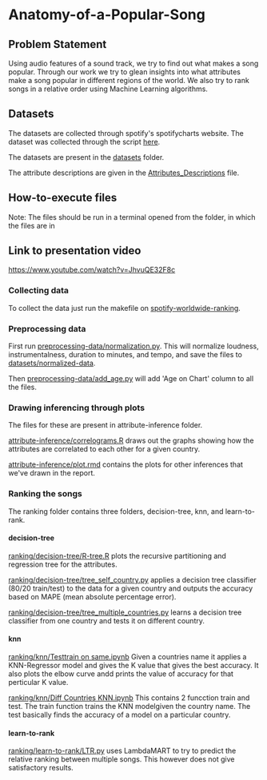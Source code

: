 # Anatomy-of-a-Popular-Song

## Problem Statement
Using audio features of a sound track, we try to find out what makes a song popular.
Through  our  work  we  try  to  glean  insights  into  what
attributes  make  a  song  popular  in  different  regions  of  the
world.  We  also  try  to  rank  songs  in  a  relative  order  using
Machine Learning algorithms.

## Datasets
The datasets are collected through spotify's spotifycharts website. The dataset was collected through the script [here](https://github.com/davafons/spotify-worldwide-ranking). 

The datasets are present in the [datasets](datasets) folder.

The attribute descriptions are given in the [Attributes_Descriptions](Attributes_Descriptions.md) file.

## How-to-execute files

Note: The files should be run in a terminal opened from the folder, in which the files are in 

## Link to presentation video
https://www.youtube.com/watch?v=JhvuQE32F8c

### Collecting data

To collect the data just run the makefile on [spotify-worldwide-ranking](https://github.com/davafons/spotify-worldwide-ranking).

### Preprocessing data

First run [preprocessing-data/normalization.py](preprocessing-data/normalization.py). This will normalize loudness, instrumentalness, duration to minutes, and tempo, and save the files to [datasets/normalized-data](datasets/normalized-data).

Then [preprocessing-data/add_age.py](preprocessing-data/add_age.py) will add 'Age on Chart' column to all the files.

### Drawing inferencing through plots

The files for these are present in attribute-inference folder.

[attribute-inference/correlograms.R](attribute-inference/correlograms.R) draws out the graphs showing how the attributes are correlated to each other for a given country.

[attribute-inference/plot.rmd](attribute-inference/plot.rmd) contains the plots for other inferences that we've drawn in the report.

### Ranking the songs

The ranking folder contains three folders, decision-tree, knn, and learn-to-rank. 

#### decision-tree

[ranking/decision-tree/R-tree.R](ranking/decision-tree/R-tree.R) plots the recursive partitioning and regression tree for the attributes. 

[ranking/decision-tree/tree_self_country.py](ranking/decision-tree/tree_self_country.py) applies a decision tree classifier (80/20 train/test) to the data for a given country and outputs the accuracy based on MAPE (mean absolute percentage error).

[ranking/decision-tree/tree_multiple_countries.py](ranking/decision-tree/tree_multiple_countries.py) learns a decision tree classifier from one country and tests it on different country.

#### knn

[ranking/knn/Testtrain on same.ipynb](ranking/knn/Testtrain&#32;on&#32;same.ipynb) Given a countries name it applies a KNN-Regressor model and gives the K value that gives the best accuracy. It also plots the elbow curve andd prints the value of accuracy for that perticular K value.

[ranking/knn/Diff Countries KNN.ipynb](ranking/knn/Diff&#32;Countries&#32;KNN.ipynb) This contains 2 funcction train and test. The train function trains the KNN modelgiven the country name. The test basically finds the accuracy of a model on a particular country.

#### learn-to-rank

[ranking/learn-to-rank/LTR.py](ranking/learn-to-rank/LTR.py) uses LambdaMART to try to predict the relative ranking between multiple songs. This however does not give satisfactory results.
